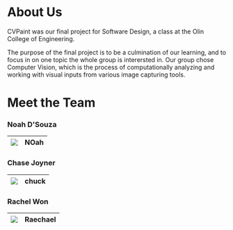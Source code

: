 # About Us

CVPaint was our final project for Software Design, a class at the Olin College of Engineering.

The purpose of the final project is to be a culmination of our learning, and to focus in on one topic the whole group is interersted in. Our group chose Computer Vision, which is the process of computationally analyzing and working with visual inputs from various image capturing tools.

# Meet the Team

### Noah D'Souza
| ![](https://raw.githubusercontent.com/noahdsouza/CVPaint/master/docs/images/sideBySide.gif) | NOah |
|---------------------------------------------------------------------------------------------|------|

### Chase Joyner
| ![](https://raw.githubusercontent.com/noahdsouza/CVPaint/master/docs/images/sideBySide.gif) | chuck |
|---------------------------------------------------------------------------------------------|------|

### Rachel Won
| ![](https://raw.githubusercontent.com/noahdsouza/CVPaint/master/docs/images/sideBySide.gif) | Raechael |
|---------------------------------------------------------------------------------------------|------|
